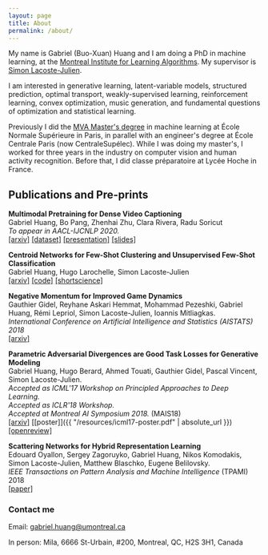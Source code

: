 ```yaml
---
layout: page
title: About
permalink: /about/
---
```


My name is Gabriel (Buo-Xuan) Huang and I am doing a PhD in machine learning, at the [Montreal Institute for Learning Algorithms](https://mila.quebec/en/). My supervisor is [Simon Lacoste-Julien](http://www.iro.umontreal.ca/~slacoste/).

I am interested in generative learning, latent-variable models, structured prediction, optimal transport, weakly-supervised learning, reinforcement learning, convex optimization, music generation, and fundamental questions of optimization and statistical learning.

Previously I did the [MVA Master's degree](http://www.math.ens-cachan.fr/version-francaise/formations/master-mva/contenus-/master-mva-cours-2016-2017-161721.kjsp?RH=1242430202531) in machine learning at École Normale Supérieure in Paris, in parallel with an engineer's degree at École Centrale Paris (now CentraleSupélec). While I was doing my master's, I worked for three years in the industry on computer vision and human activity recognition. Before that, I did classe préparatoire at Lycée Hoche in France.


## Publications and Pre-prints

**Multimodal Pretraining for Dense Video Captioning**<br>
Gabriel Huang, Bo Pang, Zhenhai Zhu, Clara Rivera, Radu Soricut<br>
*To appear in AACL-IJCNLP 2020.*<br>
[[arxiv]](https://arxiv.org/abs/2011.11760) [[dataset]](https://github.com/google-research-datasets/Video-Timeline-Tags-ViTT) [[presentation]](http://www.aacl2020virtualconference.org/paper_275.html) [[slides]](https://docs.google.com/presentation/d/13xu7UxdRHawI2lmgb8YF74SJ-g5VWtTF7mo5LqBwOv0/edit?usp=sharing)

**Centroid Networks for Few-Shot Clustering and Unsupervised Few-Shot Classification** <br>
Gabriel Huang, Hugo Larochelle, Simon Lacoste-Julien<br>
[[arxiv]](https://arxiv.org/abs/1902.08605) [[code]](https://github.com/gabrielhuang/centroid-networks) [[shortscience]](https://www.shortscience.org/paper?bibtexKey=journals/corr/1902.08605&a=gabriel)

**Negative Momentum for Improved Game Dynamics** <br>
Gauthier Gidel, Reyhane Askari Hemmat, Mohammad Pezeshki, Gabriel Huang, Rémi Lepriol, Simon Lacoste-Julien, Ioannis Mitliagkas.<br>
*International Conference on Artificial Intelligence and Statistics (AISTATS) 2018*<br>
[[arxiv]](https://arxiv.org/pdf/1807.04740.pdf)

**Parametric Adversarial Divergences are Good Task Losses for Generative Modeling** <br>
Gabriel Huang, Hugo Berard, Ahmed Touati, Gauthier Gidel, Pascal Vincent, Simon Lacoste-Julien. <br>
*Accepted as ICML'17 Workshop on Principled Approaches to Deep Learning.*<br>
*Accepted as ICLR'18 Workshop.*<br>
*Accepted at Montreal AI Symposium 2018.* (MAIS18)<br>
[[arxiv]](https://arxiv.org/abs/1708.02511) [[poster]]({{ "/resources/icml17-poster.pdf" | absolute_url }}) [[openreview]](https://openreview.net/forum?id=rkEtzzWAb&noteId=BkiY4k6rM)

**Scattering Networks for Hybrid Representation Learning** <br>
Edouard Oyallon, Sergey Zagoruyko, Gabriel Huang, Nikos Komodakis,
Simon Lacoste-Julien, Matthew Blaschko, Eugene Belilovsky.<br>
*IEEE Transactions on Pattern Analysis and Machine Intelligence* (TPAMI) 2018<br>
[[paper]](https://hal.inria.fr/hal-01837587/file/main.pdf)





### Contact me

Email: [gabriel.huang@umontreal.ca](mailto:gabriel.huang@umontreal.ca)

In person: Mila, 6666 St-Urbain, #200, Montreal, QC, H2S 3H1, Canada


